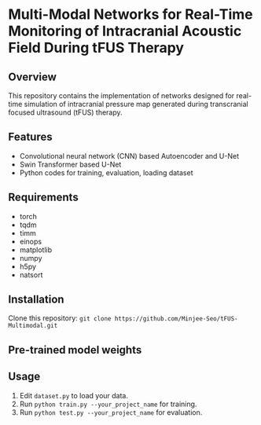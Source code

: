 # Multi-Modal Networks for Real-Time Monitoring of Intracranial Acoustic Field During tFUS Therapy

## Overview
This repository contains the implementation of networks designed for real-time simulation of intracranial pressure map generated during transcranial focused ultrasound (tFUS) therapy.

## Features
- Convolutional neural network (CNN) based Autoencoder and U-Net
- Swin Transformer based U-Net
- Python codes for training, evaluation, loading dataset

## Requirements
- torch
- tqdm
- timm
- einops
- matplotlib
- numpy
- h5py
- natsort

## Installation
Clone this repository: `git clone https://github.com/Minjee-Seo/tFUS-Multimodal.git`

## Pre-trained model weights

## Usage
1. Edit `dataset.py` to load your data.
2. Run `python train.py --your_project_name` for training.
3. Run `python test.py --your_project_name` for evaluation.

